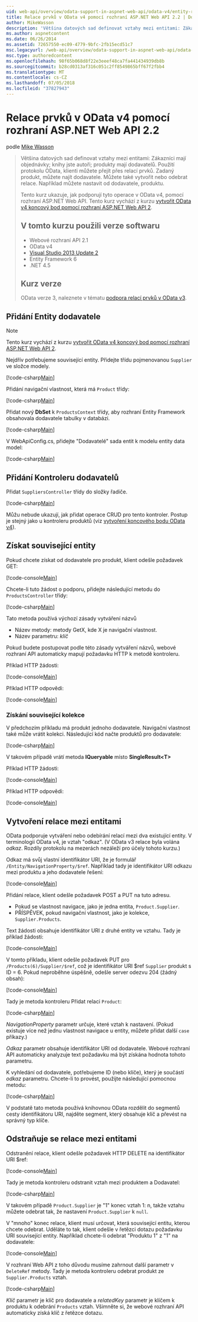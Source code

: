 ```yaml
---
uid: web-api/overview/odata-support-in-aspnet-web-api/odata-v4/entity-relations-in-odata-v4
title: Relace prvků v OData v4 pomocí rozhraní ASP.NET Web API 2.2 | Dokumentace Microsoftu
author: MikeWasson
description: 'Většina datových sad definovat vztahy mezi entitami: Zákazníci mají objednávky; knihy jste autoři; produkty mají dodavatelů. Použití protokolu OData, klienti se můžete dostat přes...'
ms.author: aspnetcontent
ms.date: 06/26/2014
ms.assetid: 72657550-ec09-4779-9bfc-2fb15ecd51c7
msc.legacyurl: /web-api/overview/odata-support-in-aspnet-web-api/odata-v4/entity-relations-in-odata-v4
msc.type: authoredcontent
ms.openlocfilehash: 98f65b068d8f22e3eeef48ca7fa441434939db8b
ms.sourcegitcommit: b28cd0313af316c051c2ff8549865bff67f2fbb4
ms.translationtype: MT
ms.contentlocale: cs-CZ
ms.lasthandoff: 07/05/2018
ms.locfileid: "37827943"
---
```

<a name="entity-relations-in-odata-v4-using-aspnet-web-api-22"></a>Relace prvků v OData v4 pomocí rozhraní ASP.NET Web API 2.2
====================
podle [Mike Wasson](https://github.com/MikeWasson)

> Většina datových sad definovat vztahy mezi entitami: Zákazníci mají objednávky; knihy jste autoři; produkty mají dodavatelů. Použití protokolu OData, klienti můžete přejít přes relací prvků. Zadaný produkt, můžete najít dodavatele. Můžete také vytvořit nebo odebrat relace. Například můžete nastavit od dodavatele, produktu.
> 
> Tento kurz ukazuje, jak podporují tyto operace v OData v4, pomocí rozhraní ASP.NET Web API. Tento kurz vychází z kurzu [vytvořit OData v4 koncový bod pomocí rozhraní ASP.NET Web API 2](create-an-odata-v4-endpoint.md).
> 
> ## <a name="software-versions-used-in-the-tutorial"></a>V tomto kurzu použili verze softwaru
> 
> 
> - Webové rozhraní API 2.1
> - OData v4
> - [Visual Studio 2013 Update 2](https://www.visualstudio.com/downloads/download-visual-studio-vs)
> - Entity Framework 6
> - .NET 4.5
> 
> 
> ## <a name="tutorial-versions"></a>Kurz verze
> 
> OData verze 3, naleznete v tématu [podpora relací prvků v OData v3](https://asp.net/web-api/overview/odata-support-in-aspnet-web-api/odata-v3/working-with-entity-relations).


## <a name="add-a-supplier-entity"></a>Přidání Entity dodavatele

> [!NOTE]
> Tento kurz vychází z kurzu [vytvořit OData v4 koncový bod pomocí rozhraní ASP.NET Web API 2](create-an-odata-v4-endpoint.md).


Nejdřív potřebujeme související entity. Přidejte třídu pojmenovanou `Supplier` ve složce modely.

[!code-csharp[Main](entity-relations-in-odata-v4/samples/sample1.cs)]

Přidání navigační vlastnost, která má `Product` třídy:

[!code-csharp[Main](entity-relations-in-odata-v4/samples/sample2.cs?highlight=13-15)]

Přidat nový **DbSet** k `ProductsContext` třídy, aby rozhraní Entity Framework obsahovala dodavatele tabulky v databázi.

[!code-csharp[Main](entity-relations-in-odata-v4/samples/sample3.cs?highlight=10)]

V WebApiConfig.cs, přidejte &quot;Dodavatelé&quot; sada entit k modelu entity data model:

[!code-csharp[Main](entity-relations-in-odata-v4/samples/sample4.cs?highlight=6)]

## <a name="add-a-suppliers-controller"></a>Přidání Kontroleru dodavatelů

Přidat `SuppliersController` třídy do složky řadiče.

[!code-csharp[Main](entity-relations-in-odata-v4/samples/sample5.cs)]

Můžu nebude ukazují, jak přidat operace CRUD pro tento kontroler. Postup je stejný jako u kontroleru produktů (viz [vytvoření koncového bodu OData v4](create-an-odata-v4-endpoint.md)).

## <a name="getting-related-entities"></a>Získat související entity

Pokud chcete získat od dodavatele pro produkt, klient odešle požadavek GET:

[!code-console[Main](entity-relations-in-odata-v4/samples/sample6.cmd)]

Chcete-li tuto žádost o podporu, přidejte následující metodu do `ProductsController` třídy:

[!code-csharp[Main](entity-relations-in-odata-v4/samples/sample7.cs)]

Tato metoda používá výchozí zásady vytváření názvů

- Název metody: metody GetX, kde X je navigační vlastnost.
- Název parametru: *klíč*

Pokud budete postupovat podle této zásady vytváření názvů, webové rozhraní API automaticky mapují požadavku HTTP k metodě kontroleru.

Příklad HTTP žádosti:

[!code-console[Main](entity-relations-in-odata-v4/samples/sample8.cmd)]

Příklad HTTP odpovědi:

[!code-console[Main](entity-relations-in-odata-v4/samples/sample9.cmd)]

### <a name="getting-a-related-collection"></a>Získání související kolekce

V předchozím příkladu má produkt jednoho dodavatele. Navigační vlastnost také může vrátit kolekci. Následující kód načte produktů pro dodavatele:

[!code-csharp[Main](entity-relations-in-odata-v4/samples/sample10.cs)]

V takovém případě vrátí metoda **IQueryable** místo **SingleResult&lt;T&gt;**

Příklad HTTP žádosti:

[!code-console[Main](entity-relations-in-odata-v4/samples/sample11.cmd)]

Příklad HTTP odpovědi:

[!code-console[Main](entity-relations-in-odata-v4/samples/sample12.cmd)]

## <a name="creating-a-relationship-between-entities"></a>Vytvoření relace mezi entitami

OData podporuje vytváření nebo odebírání relací mezi dva existující entity. V terminologii OData v4, je vztah &quot;odkaz&quot;. (V OData v3 relace byla volána *odkaz*. Rozdíly protokolu na mezerách nezáleží pro účely tohoto kurzu.)

Odkaz má svůj vlastní identifikátor URI, že je formulář `/Entity/NavigationProperty/$ref`. Například tady je identifikátor URI odkazu mezi produktu a jeho dodavatele řešení:

[!code-console[Main](entity-relations-in-odata-v4/samples/sample13.cmd)]

Přidání relace, klient odešle požadavek POST a PUT na tuto adresu.

- Pokud se vlastnost navigace, jako je jedna entita, `Product.Supplier`.
- PŘÍSPĚVEK, pokud navigační vlastnost, jako je kolekce, `Supplier.Products`.

Text žádosti obsahuje identifikátor URI z druhé entity ve vztahu. Tady je příklad žádosti:

[!code-console[Main](entity-relations-in-odata-v4/samples/sample14.cmd)]

V tomto příkladu, klient odešle požadavek PUT pro `/Products(6)/Supplier/$ref`, což je identifikátor URI $ref `Supplier` produkt s ID = 6. Pokud neproběhne úspěšně, odešle server odezvu 204 (žádný obsah):

[!code-console[Main](entity-relations-in-odata-v4/samples/sample15.cmd)]

Tady je metoda kontroleru Přidat relaci `Product`:

[!code-csharp[Main](entity-relations-in-odata-v4/samples/sample16.cs)]

*NavigationProperty* parametr určuje, které vztah k nastavení. (Pokud existuje více než jednu vlastnost navigace u entity, můžete přidat další `case` příkazy.)

*Odkaz* parametr obsahuje identifikátor URI od dodavatele. Webové rozhraní API automaticky analyzuje text požadavku má být získána hodnota tohoto parametru.

K vyhledání od dodavatele, potřebujeme ID (nebo klíče), který je součástí *odkaz* parametru. Chcete-li to provést, použijte následující pomocnou metodu:

[!code-csharp[Main](entity-relations-in-odata-v4/samples/sample17.cs)]

V podstatě tato metoda používá knihovnou OData rozdělit do segmentů cesty identifikátoru URI, najděte segment, který obsahuje klíč a převést na správný typ klíče.

## <a name="deleting-a-relationship-between-entities"></a>Odstraňuje se relace mezi entitami

Odstranění relace, klient odešle požadavek HTTP DELETE na identifikátor URI $ref:

[!code-console[Main](entity-relations-in-odata-v4/samples/sample18.cmd)]

Tady je metoda kontroleru odstranit vztah mezi produktem a Dodavatel:

[!code-csharp[Main](entity-relations-in-odata-v4/samples/sample19.cs)]

V takovém případě `Product.Supplier` je &quot;1&quot; konec vztah 1: n, takže vztahu můžete odebrat tak, že nastavení `Product.Supplier` k `null`.

V &quot;mnoho&quot; konec relace, klient musí určovat, která související entitu, kterou chcete odebrat. Uděláte to tak, klient odešle v řetězci dotazu požadavku URI související entity. Například chcete-li odebrat "Produktu 1" z "1" na dodavatele:

[!code-console[Main](entity-relations-in-odata-v4/samples/sample20.cmd?highlight=1)]

V rozhraní Web API z toho důvodu musíme zahrnout další parametr v `DeleteRef` metody. Tady je metoda kontroleru odebrat produkt ze `Supplier.Products` vztah.

[!code-csharp[Main](entity-relations-in-odata-v4/samples/sample21.cs)]

*Klíč* parametr je klíč pro dodavatele a *relatedKey* parametr je klíčem k produktu k odebrání `Products` vztah. Všimněte si, že webové rozhraní API automaticky získá klíč z řetězce dotazu.

